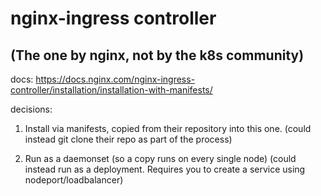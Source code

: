 # nginx-ingress controller
## (The one by nginx, not by the k8s community)

docs: https://docs.nginx.com/nginx-ingress-controller/installation/installation-with-manifests/

decisions:
1) Install via manifests, copied from their repository into this one.
  (could instead git clone their repo as part of the process)

2) Run as a daemonset (so a copy runs on every single node)
  (could instead run as a deployment. Requires you to create a service using nodeport/loadbalancer)